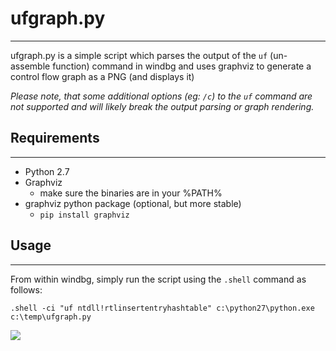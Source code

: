 # ufgraph.py #
----------

ufgraph.py is a simple script which parses the output of the `uf` (un-assemble function) command in windbg and uses graphviz to generate a control flow graph as a PNG (and displays it)

*Please note, that some additional options (eg: `/c`) to the `uf` command are not supported and will likely break the output parsing or graph rendering.*

## Requirements ##
----------

 * Python 2.7
 * Graphviz
   * make sure the binaries are in your %PATH%
 * graphviz python package (optional, but more stable)
   * `pip install graphviz`

## Usage ##
----------

From within windbg, simply run the script using the `.shell` command as follows:

`.shell -ci "uf ntdll!rtlinsertentryhashtable" c:\python27\python.exe c:\temp\ufgraph.py`


![](https://raw.githubusercontent.com/bfosterjr/ufgraph/master/example.png)


